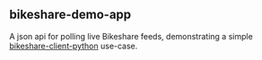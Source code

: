 bikeshare-demo-app
------------------

A json api for polling live Bikeshare feeds, demonstrating a simple [bikeshare-client-python](https://github.com/jakehadar/bikeshare-client-python) use-case.

